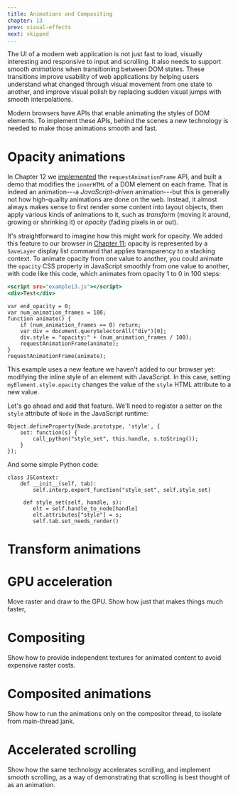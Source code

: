 ```yaml
---
title: Animations and Compositing
chapter: 13
prev: visual-effects
next: skipped
...
```


The UI of a modern web application is not just fast to load, visually
interesting and responsive to input and scrolling. It also needs to support
smooth *animations* when transitioning between DOM states. These transitions
improve usability of web applications by helping users understand what changed
through visual movement from one state to another, and improve visual polish by
replacing sudden visual jumps with smooth interpolations.

Modern browsers have APIs that enable animating the styles of DOM elements.
To implement these APIs, behind the scenes a new technology is
needed to make those animations smooth and fast.

Opacity animations
==================

In Chapter 12 we [implemented](scheduling.md#animating-frames) the
`requestAnimationFrame` API, and built a demo that modifies the `innerHTML`
of a DOM element on each frame. That is indeed an animation---a
*JavaScript-driven* animation---but this is generally not how high-quality
animations are done on the web. Instead, it almost always makes sense to first
render some content into layout objects, then apply various kinds of
animations to it, such as *transform* (moving it around, growing or
shrinking it) or *opacity* (fading pixels in or out).

It's straightforward to imagine how this might work for opacity. We added this
feature to our browser in [Chapter 11](visual-effects.md#opacity-and-alpha);
opacity is represented by a `SaveLayer` display list command that applies
transparency to a stacking context. To animate opacity from one value to
another, you could animate the `opacity` CSS property in JavaScript smoothly
from one value to another, with code like this code, which animates from
opacity 1 to 0 in 100 steps:

``` {.html file=examplehtml}
<script src="example13.js"></script>
<div>Test</div>
```

``` {.javascript file=examplejs}
var end_opacity = 0;
var num_animation_frames = 100;
function animate() {
    if (num_animation_frames == 0) return;
    var div = document.querySelectorAll("div")[0];
    div.style = "opacity:" + (num_animation_frames / 100);
    requestAnimationFrame(animate);
}
requestAnimationFrame(animate);
```

This example uses a new feature we haven't added to our browser yet: modifying
the inline style of an element with JavaScript. In this case, setting
`myElement.style.opacity` changes the value of the `style` HTML attribute to a
new value.

Let's go ahead and add that feature. We'll need to register a setter on
the `style` attribute of `Node` in the JavaScript runtime:

``` {.javascript file=runtime}
Object.defineProperty(Node.prototype, 'style', {
    set: function(s) {
        call_python("style_set", this.handle, s.toString());
    }
});
```

And some simple Python code:

``` {.python}
class JSContext:
    def __init__(self, tab):
        self.interp.export_function("style_set", self.style_set)

     def style_set(self, handle, s):
        elt = self.handle_to_node[handle]
        elt.attributes["style"] = s;
        self.tab.set_needs_render()
```



Transform animations
====================

GPU acceleration
================

Move raster and draw to the GPU. Show how just that makes things much faster,

Compositing
===========

Show how to provide independent textures for animated content to avoid expensive
raster costs.

Composited animations
=====================

Show how to run the animations only on the compositor thread, to isolate
from main-thread jank.

Accelerated scrolling
=====================

Show how the same technology accelerates scrolling, and implement smooth
scrolling, as a way of demonstrating that scrolling is best thought of as an
animation.

